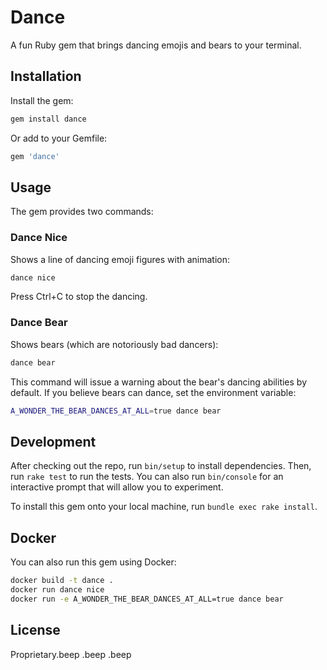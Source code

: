 # Dance

A fun Ruby gem that brings dancing emojis and bears to your terminal.

## Installation

Install the gem:

```bash
gem install dance
```

Or add to your Gemfile:

```ruby
gem 'dance'
```

## Usage

The gem provides two commands:

### Dance Nice

Shows a line of dancing emoji figures with animation:

```bash
dance nice
```

Press Ctrl+C to stop the dancing.

### Dance Bear

Shows bears (which are notoriously bad dancers):

```bash
dance bear
```

This command will issue a warning about the bear's dancing abilities by default. If you believe bears can dance, set the environment variable:

```bash
A_WONDER_THE_BEAR_DANCES_AT_ALL=true dance bear
```

## Development

After checking out the repo, run `bin/setup` to install dependencies. Then, run `rake test` to run the tests. You can also run `bin/console` for an interactive prompt that will allow you to experiment.

To install this gem onto your local machine, run `bundle exec rake install`.

## Docker

You can also run this gem using Docker:

```bash
docker build -t dance .
docker run dance nice
docker run -e A_WONDER_THE_BEAR_DANCES_AT_ALL=true dance bear
```

## License

Proprietary.beep
.beep
.beep

